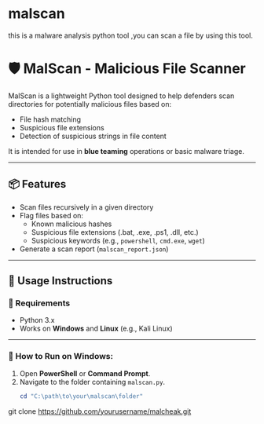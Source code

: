 # malscan

this is a malware analysis python tool ,you can scan a file by using this tool.
# 🛡️ MalScan - Malicious File Scanner

MalScan is a lightweight Python tool designed to help defenders scan directories for potentially malicious files based on:
- File hash matching
- Suspicious file extensions
- Detection of suspicious strings in file content

It is intended for use in **blue teaming** operations or basic malware triage.

---

## 📦 Features
- Scan files recursively in a given directory
- Flag files based on:
  - Known malicious hashes
  - Suspicious file extensions (.bat, .exe, .ps1, .dll, etc.)
  - Suspicious keywords (e.g., `powershell`, `cmd.exe`, `wget`)
- Generate a scan report (`malscan_report.json`)

---

## 🚀 Usage Instructions

### 🔹 Requirements
- Python 3.x
- Works on **Windows** and **Linux** (e.g., Kali Linux)

---

### 🔹 How to Run on **Windows**:

1. Open **PowerShell** or **Command Prompt**.
2. Navigate to the folder containing `malscan.py`.
   ```powershell
   cd "C:\path\to\your\malscan\folder"


git clone https://github.com/yourusername/malcheak.git

